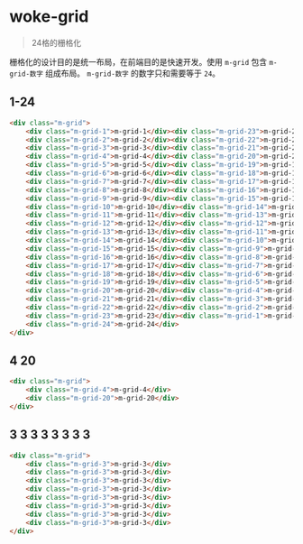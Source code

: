 # woke-grid

> 24格的栅格化

栅格化的设计目的是统一布局，在前端目的是快速开发。使用 `m-grid` 包含 `m-grid-数字` 组成布局。 `m-grid-数字` 的数字只和需要等于 `24`。

<link rel="stylesheet" href="./index.less">

## 1-24
````html
<div class="m-grid">
    <div class="m-grid-1">m-grid-1</div><div class="m-grid-23">m-grid-23</div>
    <div class="m-grid-2">m-grid-2</div><div class="m-grid-22">m-grid-22</div>
    <div class="m-grid-3">m-grid-3</div><div class="m-grid-21">m-grid-21</div>
    <div class="m-grid-4">m-grid-4</div><div class="m-grid-20">m-grid-20</div>
    <div class="m-grid-5">m-grid-5</div><div class="m-grid-19">m-grid-19</div>
    <div class="m-grid-6">m-grid-6</div><div class="m-grid-18">m-grid-18</div>
    <div class="m-grid-7">m-grid-7</div><div class="m-grid-17">m-grid-17</div>
    <div class="m-grid-8">m-grid-8</div><div class="m-grid-16">m-grid-16</div>
    <div class="m-grid-9">m-grid-9</div><div class="m-grid-15">m-grid-15</div>
    <div class="m-grid-10">m-grid-10</div><div class="m-grid-14">m-grid-14</div>
    <div class="m-grid-11">m-grid-11</div><div class="m-grid-13">m-grid-13</div>
    <div class="m-grid-12">m-grid-12</div><div class="m-grid-12">m-grid-12</div>
    <div class="m-grid-13">m-grid-13</div><div class="m-grid-11">m-grid-11</div>
    <div class="m-grid-14">m-grid-14</div><div class="m-grid-10">m-grid-10</div>
    <div class="m-grid-15">m-grid-15</div><div class="m-grid-9">m-grid-9</div>
    <div class="m-grid-16">m-grid-16</div><div class="m-grid-8">m-grid-8</div>
    <div class="m-grid-17">m-grid-17</div><div class="m-grid-7">m-grid-7</div>
    <div class="m-grid-18">m-grid-18</div><div class="m-grid-6">m-grid-6</div>
    <div class="m-grid-19">m-grid-19</div><div class="m-grid-5">m-grid-5</div>
    <div class="m-grid-20">m-grid-20</div><div class="m-grid-4">m-grid-4</div>
    <div class="m-grid-21">m-grid-21</div><div class="m-grid-3">m-grid-3</div>
    <div class="m-grid-22">m-grid-22</div><div class="m-grid-2">m-grid-2</div>
    <div class="m-grid-23">m-grid-23</div><div class="m-grid-1">m-grid-1</div>
    <div class="m-grid-24">m-grid-24</div>
</div>
````
## 4 20
````html
<div class="m-grid">
    <div class="m-grid-4">m-grid-4</div>
    <div class="m-grid-20">m-grid-20</div>
</div>
````

## 3 3 3 3 3 3 3 3
````html
<div class="m-grid">
    <div class="m-grid-3">m-grid-3</div>
    <div class="m-grid-3">m-grid-3</div>
    <div class="m-grid-3">m-grid-3</div>
    <div class="m-grid-3">m-grid-3</div>
    <div class="m-grid-3">m-grid-3</div>
    <div class="m-grid-3">m-grid-3</div>
    <div class="m-grid-3">m-grid-3</div>
    <div class="m-grid-3">m-grid-3</div>
</div>
````

<style>
/* 用于演示的样式 */
.m-grid-1,
.m-grid-2,
.m-grid-3,
.m-grid-4,
.m-grid-5,
.m-grid-6,
.m-grid-7,
.m-grid-8,
.m-grid-9,
.m-grid-10,
.m-grid-11,
.m-grid-12,
.m-grid-13,
.m-grid-14,
.m-grid-15,
.m-grid-16,
.m-grid-17,
.m-grid-18,
.m-grid-19,
.m-grid-20,
.m-grid-21,
.m-grid-22,
.m-grid-23,
.m-grid-24 {
    margin-bottom: 5px;
    height: 20px;
    line-height:20px;
    color:white;
    font-size:12px;
}
.m-grid-1,
.m-grid-2,
.m-grid-3,
.m-grid-4,
.m-grid-5,
.m-grid-6,
.m-grid-7,
.m-grid-8,
.m-grid-9,
.m-grid-10,
.m-grid-11,
.m-grid-12 {
    background-color:#99CCFF;
    box-shadow:inset 0px 0px 5px #44a0fb;
}
.m-grid-13,
.m-grid-14,
.m-grid-15,
.m-grid-16,
.m-grid-17,
.m-grid-18,
.m-grid-19,
.m-grid-20,
.m-grid-21,
.m-grid-22,
.m-grid-23,
.m-grid-24  {
    background-color:#0099CC;
    box-shadow:inset 0px 0px 5px #0A6586;
}
</style>
